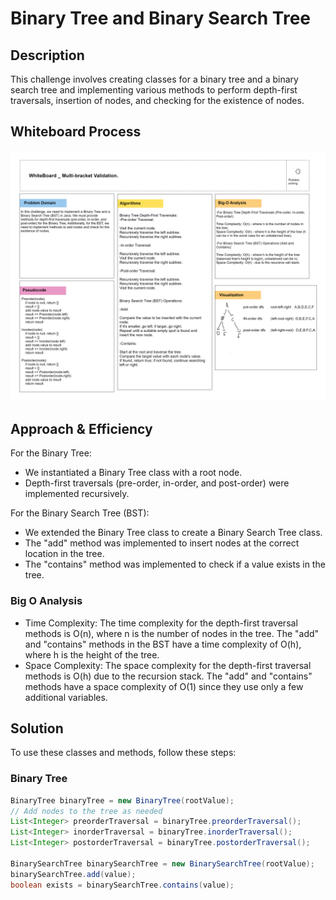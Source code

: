 # Binary Tree and Binary Search Tree

## Description
This challenge involves creating classes for a binary tree and a binary search tree and implementing various methods to perform depth-first traversals, insertion of nodes, and checking for the existence of nodes.

## Whiteboard Process
![Whiteboard Image](../../assets/Trees_Whiteboard_cc.png)

## Approach & Efficiency
For the Binary Tree:
- We instantiated a Binary Tree class with a root node.
- Depth-first traversals (pre-order, in-order, and post-order) were implemented recursively.

For the Binary Search Tree (BST):
- We extended the Binary Tree class to create a Binary Search Tree class.
- The "add" method was implemented to insert nodes at the correct location in the tree.
- The "contains" method was implemented to check if a value exists in the tree.

### Big O Analysis
- Time Complexity: The time complexity for the depth-first traversal methods is O(n), where n is the number of nodes in the tree. The "add" and "contains" methods in the BST have a time complexity of O(h), where h is the height of the tree.
- Space Complexity: The space complexity for the depth-first traversal methods is O(h) due to the recursion stack. The "add" and "contains" methods have a space complexity of O(1) since they use only a few additional variables.

## Solution
To use these classes and methods, follow these steps:

### Binary Tree
```java
BinaryTree binaryTree = new BinaryTree(rootValue);
// Add nodes to the tree as needed
List<Integer> preorderTraversal = binaryTree.preorderTraversal();
List<Integer> inorderTraversal = binaryTree.inorderTraversal();
List<Integer> postorderTraversal = binaryTree.postorderTraversal();

BinarySearchTree binarySearchTree = new BinarySearchTree(rootValue);
binarySearchTree.add(value);
boolean exists = binarySearchTree.contains(value);


